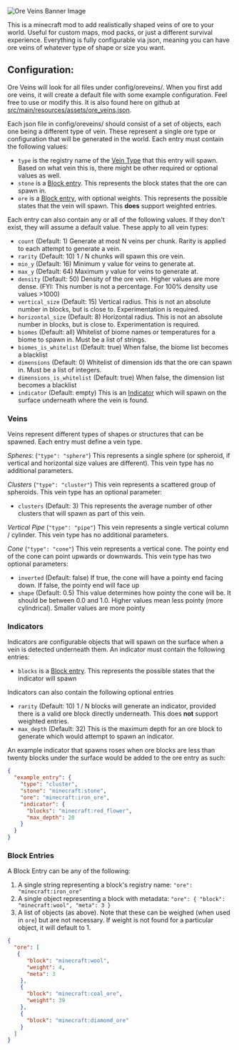 ![Ore Veins Banner Image](https://github.com/alcatrazEscapee/ore-veins/blob/master/img/banner.png?raw=true)

This is a minecraft mod to add realistically shaped veins of ore to your world. Useful for custom maps, mod packs, or just a different survival experience. Everything is fully configurable via json, meaning you can have ore veins of whatever type of shape or size you want.

## Configuration:

Ore Veins will look for all files under config/oreveins/. When you first add ore veins, it will create a default file with some example configuration. Feel free to use or modify this. It is also found here on github at [src/main/resources/assets/ore_veins.json](https://github.com/alcatrazEscapee/ore-veins/blob/master/src/main/resources/assets/ore_veins.json).

Each json file in config/oreveins/ should consist of a set of objects, each one being a different type of vein. These represent a single ore type or configuration that will be generated in the world. Each entry must contain the following values:

* `type` is the registry name of the [Vein Type](#veins) that this entry will spawn. Based on what vein this is, there might be other required or optional values as well.
* `stone` is a [Block entry](#block-entries). This represents the block states that the ore can spawn in.
* `ore` is a [Block entry](#block-entries), with optional weights. This represents the possible states that the vein will spawn. This **does** support weighted entries.

Each entry can also contain any or all of the following values. If they don't exist, they will assume a default value. These apply to all vein types:

* `count` (Default: 1) Generate at most N veins per chunk. Rarity is applied to each attempt to generate a vein.
* `rarity` (Default: 10) 1 / N chunks will spawn this ore vein.
* `min_y` (Default: 16) Minimum y value for veins to generate at.
* `max_y` (Default: 64) Maximum y value for veins to generate at.
* `density` (Default: 50) Density of the ore vein. Higher values are more dense. (FYI: This number is not a percentage. For 100% density use values >1000)
* `vertical_size` (Default: 15) Vertical radius. This is not an absolute number in blocks, but is close to. Experimentation is required.
* `horizontal_size` (Default: 8) Horizontal radius. This is not an absolute number in blocks, but is close to. Experimentation is required.
* `biomes` (Default: all) Whitelist of biome names or temperatures for a biome to spawn in. Must be a list of strings.
* `biomes_is_whitelist` (Default: true) When false, the biome list becomes a blacklist
* `dimensions` (Default: 0) Whitelist of dimension ids that the ore can spawn in. Must be a list of integers.
* `dimensions_is_whitelist` (Default: true) When false, the dimension list becomes a blacklist
* `indicator` (Default: empty) This is an [Indicator](#indicators) which will spawn on the surface underneath where the vein is found.

### Veins

Veins represent different types of shapes or structures that can be spawned. Each entry must define a vein type.

*Spheres*: (`"type": "sphere"`)
This represents a single sphere (or spheroid, if vertical and horizontal size values are different). This vein type has no additional parameters.

*Clusters* (`"type": "cluster"`)
This vein represents a scattered group of spheroids.  This vein type has an optional parameter:
* `clusters` (Default: 3) This represents the average number of other clusters that will spawn as part of this vein.

*Vertical Pipe* (`"type": "pipe"`)
This vein represents a single vertical column / cylinder. This vein type has no additional parameters.

*Cone* (`"type": "cone"`)
This vein represents a vertical cone. The pointy end of the cone can point upwards or downwards. This vein type has two optional parameters:
* `inverted` (Default: false) If true, the cone will have a pointy end facing down. If false, the pointy end will face up
* `shape` (Default: 0.5) This value determines how pointy the cone will be. It should be between 0.0 and 1.0. Higher values mean less pointy (more cylindrical). Smaller values are more pointy

### Indicators

Indicators are configurable objects that will spawn on the surface when a vein is detected underneath them. An indicator must contain the following entries:

* `blocks` is a [Block entry](#block-entries). This represents the possible states that the indicator will spawn

Indicators can also contain the following optional entries

* `rarity` (Default: 10) 1 / N blocks will generate an indicator, provided there is a valid ore block directly underneath. This does **not** support weighted entries.
* `max_depth` (Default: 32) This is the maximum depth for an ore block to generate which would attempt to spawn an indicator.

An example indicator that spawns roses when ore blocks are less than twenty blocks under the surface would be added to the ore entry as such:

```json
{
  "example_entry": {
    "type": "cluster",
    "stone": "minecraft:stone",
    "ore": "minecraft:iron_ore",
    "indicator": {
      "blocks": "minecraft:red_flower",
      "max_depth": 20
    }
  }
}
```

### Block Entries

A Block Entry can be any of the following:

1. A single string representing a block's registry name: `"ore": "minecraft:iron_ore"`
2. A single object representing a block with metadata: `"ore": { "block": "minecraft:wool", "meta": 3 }`
3. A list of objects (as above). Note that these can be weighed (when used in `ore`) but are not necessary. If weight is not found for a particular object, it will default to 1.
```json
{
  "ore": [
   {
      "block": "minecraft:wool",
      "weight": 4,
      "meta": 3
    },
    {
      "block": "minecraft:coal_ore",
      "weight": 39
    },
    {
      "block": "minecraft:diamond_ore"
    }
  ]
}
```
